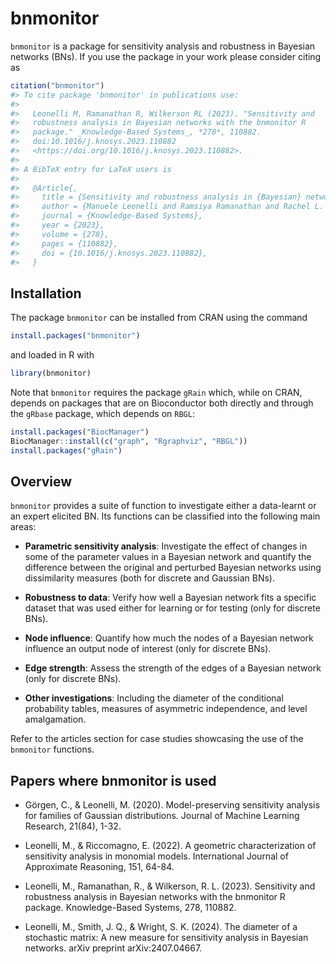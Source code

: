 
<!-- README.md is generated from README.Rmd. Please edit that file -->

# bnmonitor

`bnmonitor` is a package for sensitivity analysis and robustness in
Bayesian networks (BNs). If you use the package in your work please
consider citing as

``` r
citation("bnmonitor")
#> To cite package 'bnmonitor' in publications use:
#> 
#>   Leonelli M, Ramanathan R, Wilkerson RL (2023). "Sensitivity and
#>   robustness analysis in Bayesian networks with the bnmonitor R
#>   package." _Knowledge-Based Systems_, *278*, 110882.
#>   doi:10.1016/j.knosys.2023.110882
#>   <https://doi.org/10.1016/j.knosys.2023.110882>.
#> 
#> A BibTeX entry for LaTeX users is
#> 
#>   @Article{,
#>     title = {Sensitivity and robustness analysis in {Bayesian} networks with the bnmonitor R package},
#>     author = {Manuele Leonelli and Ramsiya Ramanathan and Rachel L. Wilkerson},
#>     journal = {Knowledge-Based Systems},
#>     year = {2023},
#>     volume = {278},
#>     pages = {110882},
#>     doi = {10.1016/j.knosys.2023.110882},
#>   }
```

## Installation

The package `bnmonitor` can be installed from CRAN using the command

``` r
install.packages("bnmonitor")
```

and loaded in R with

``` r
library(bnmonitor)
```

Note that `bnmonitor` requires the package `gRain` which, while on CRAN,
depends on packages that are on Bioconductor both directly and through
the `gRbase` package, which depends on `RBGL`:

``` r
install.packages("BiocManager")
BiocManager::install(c("graph", "Rgraphviz", "RBGL"))
install.packages("gRain")
```

## Overview

`bnmonitor` provides a suite of function to investigate either a
data-learnt or an expert elicited BN. Its functions can be classified
into the following main areas:

- **Parametric sensitivity analysis**: Investigate the effect of changes
  in some of the parameter values in a Bayesian network and quantify the
  difference between the original and perturbed Bayesian networks using
  dissimilarity measures (both for discrete and Gaussian BNs).

- **Robustness to data**: Verify how well a Bayesian network fits a
  specific dataset that was used either for learning or for testing
  (only for discrete BNs).

- **Node influence**: Quantify how much the nodes of a Bayesian network
  influence an output node of interest (only for discrete BNs).

- **Edge strength**: Assess the strength of the edges of a Bayesian
  network (only for discrete BNs).

- **Other investigations**: Including the diameter of the conditional
  probability tables, measures of asymmetric independence, and level
  amalgamation.

<!-- The prequential diagnostics examine the forecasts that flow from a model in sequence. -->
<!-- Each monitor given below indicates the probability of a particular observation based on the previous observations and the model structure.  -->
<!-- In the prequential mindset, we compute a probability of each subsequent observation based on all previous data points.  -->
<!-- These observations are then scored, and in this package we use the logarithmic score function. -->
<!-- The observations are then standardized to give a z-score statistic.  -->
<!-- Following the recommendation of Cowell (2007), scores indicate a poor fit where |z| > 1.96  -->
<!-- We demonstrate the efficacy of the prequential monitors with the Asia data set from the bnlearn package. Details of the variables (nodes) can be found in the documentation for bnlearn. -->

Refer to the articles section for case studies showcasing the use of the
`bnmonitor` functions.

## Papers where bnmonitor is used

- Görgen, C., & Leonelli, M. (2020). Model-preserving sensitivity
  analysis for families of Gaussian distributions. Journal of Machine
  Learning Research, 21(84), 1-32.

- Leonelli, M., & Riccomagno, E. (2022). A geometric characterization of
  sensitivity analysis in monomial models. International Journal of
  Approximate Reasoning, 151, 64-84.

- Leonelli, M., Ramanathan, R., & Wilkerson, R. L. (2023). Sensitivity
  and robustness analysis in Bayesian networks with the bnmonitor R
  package. Knowledge-Based Systems, 278, 110882.

- Leonelli, M., Smith, J. Q., & Wright, S. K. (2024). The diameter of a
  stochastic matrix: A new measure for sensitivity analysis in Bayesian
  networks. arXiv preprint arXiv:2407.04667.
